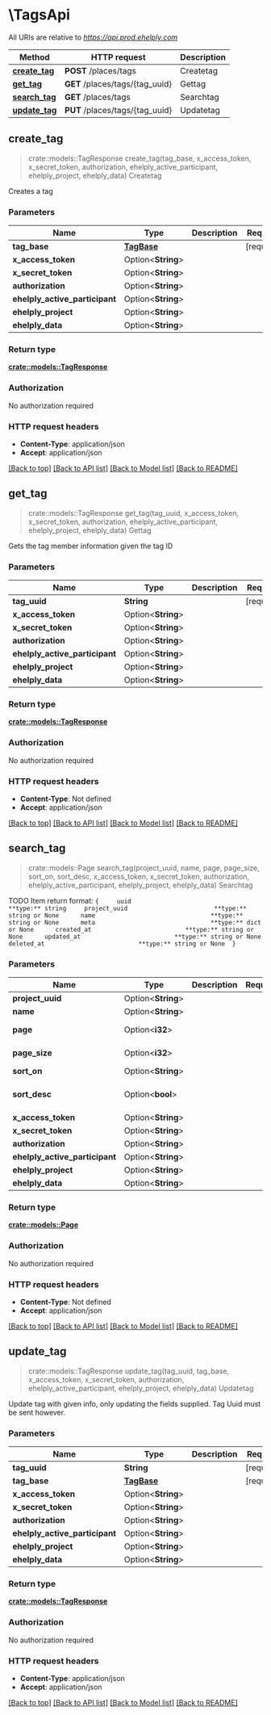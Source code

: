 # \TagsApi

All URIs are relative to *https://api.prod.ehelply.com*

Method | HTTP request | Description
------------- | ------------- | -------------
[**create_tag**](TagsApi.md#create_tag) | **POST** /places/tags | Createtag
[**get_tag**](TagsApi.md#get_tag) | **GET** /places/tags/{tag_uuid} | Gettag
[**search_tag**](TagsApi.md#search_tag) | **GET** /places/tags | Searchtag
[**update_tag**](TagsApi.md#update_tag) | **PUT** /places/tags/{tag_uuid} | Updatetag



## create_tag

> crate::models::TagResponse create_tag(tag_base, x_access_token, x_secret_token, authorization, ehelply_active_participant, ehelply_project, ehelply_data)
Createtag

Creates a tag

### Parameters


Name | Type | Description  | Required | Notes
------------- | ------------- | ------------- | ------------- | -------------
**tag_base** | [**TagBase**](TagBase.md) |  | [required] |
**x_access_token** | Option<**String**> |  |  |
**x_secret_token** | Option<**String**> |  |  |
**authorization** | Option<**String**> |  |  |
**ehelply_active_participant** | Option<**String**> |  |  |
**ehelply_project** | Option<**String**> |  |  |
**ehelply_data** | Option<**String**> |  |  |

### Return type

[**crate::models::TagResponse**](TagResponse.md)

### Authorization

No authorization required

### HTTP request headers

- **Content-Type**: application/json
- **Accept**: application/json

[[Back to top]](#) [[Back to API list]](../README.md#documentation-for-api-endpoints) [[Back to Model list]](../README.md#documentation-for-models) [[Back to README]](../README.md)


## get_tag

> crate::models::TagResponse get_tag(tag_uuid, x_access_token, x_secret_token, authorization, ehelply_active_participant, ehelply_project, ehelply_data)
Gettag

Gets the tag member information given the tag ID

### Parameters


Name | Type | Description  | Required | Notes
------------- | ------------- | ------------- | ------------- | -------------
**tag_uuid** | **String** |  | [required] |
**x_access_token** | Option<**String**> |  |  |
**x_secret_token** | Option<**String**> |  |  |
**authorization** | Option<**String**> |  |  |
**ehelply_active_participant** | Option<**String**> |  |  |
**ehelply_project** | Option<**String**> |  |  |
**ehelply_data** | Option<**String**> |  |  |

### Return type

[**crate::models::TagResponse**](TagResponse.md)

### Authorization

No authorization required

### HTTP request headers

- **Content-Type**: Not defined
- **Accept**: application/json

[[Back to top]](#) [[Back to API list]](../README.md#documentation-for-api-endpoints) [[Back to Model list]](../README.md#documentation-for-models) [[Back to README]](../README.md)


## search_tag

> crate::models::Page search_tag(project_uuid, name, page, page_size, sort_on, sort_desc, x_access_token, x_secret_token, authorization, ehelply_active_participant, ehelply_project, ehelply_data)
Searchtag

TODO Item return format: ``` {     uuid                                **type:** string     project_uuid                        **type:** string or None      name                                **type:** string or None      meta                                **type:** dict or None      created_at                          **type:** string or None      updated_at                          **type:** string or None      deleted_at                          **type:** string or None  } ```

### Parameters


Name | Type | Description  | Required | Notes
------------- | ------------- | ------------- | ------------- | -------------
**project_uuid** | Option<**String**> |  |  |
**name** | Option<**String**> |  |  |
**page** | Option<**i32**> |  |  |[default to 1]
**page_size** | Option<**i32**> |  |  |[default to 25]
**sort_on** | Option<**String**> |  |  |
**sort_desc** | Option<**bool**> |  |  |[default to false]
**x_access_token** | Option<**String**> |  |  |
**x_secret_token** | Option<**String**> |  |  |
**authorization** | Option<**String**> |  |  |
**ehelply_active_participant** | Option<**String**> |  |  |
**ehelply_project** | Option<**String**> |  |  |
**ehelply_data** | Option<**String**> |  |  |

### Return type

[**crate::models::Page**](Page.md)

### Authorization

No authorization required

### HTTP request headers

- **Content-Type**: Not defined
- **Accept**: application/json

[[Back to top]](#) [[Back to API list]](../README.md#documentation-for-api-endpoints) [[Back to Model list]](../README.md#documentation-for-models) [[Back to README]](../README.md)


## update_tag

> crate::models::TagResponse update_tag(tag_uuid, tag_base, x_access_token, x_secret_token, authorization, ehelply_active_participant, ehelply_project, ehelply_data)
Updatetag

Update tag with given info, only updating the fields supplied. Tag Uuid must be sent however.

### Parameters


Name | Type | Description  | Required | Notes
------------- | ------------- | ------------- | ------------- | -------------
**tag_uuid** | **String** |  | [required] |
**tag_base** | [**TagBase**](TagBase.md) |  | [required] |
**x_access_token** | Option<**String**> |  |  |
**x_secret_token** | Option<**String**> |  |  |
**authorization** | Option<**String**> |  |  |
**ehelply_active_participant** | Option<**String**> |  |  |
**ehelply_project** | Option<**String**> |  |  |
**ehelply_data** | Option<**String**> |  |  |

### Return type

[**crate::models::TagResponse**](TagResponse.md)

### Authorization

No authorization required

### HTTP request headers

- **Content-Type**: application/json
- **Accept**: application/json

[[Back to top]](#) [[Back to API list]](../README.md#documentation-for-api-endpoints) [[Back to Model list]](../README.md#documentation-for-models) [[Back to README]](../README.md)

